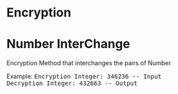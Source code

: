 # Encryption

# Number InterChange

Encryption Method that interchanges the pairs of Number 

Example:
<samp> Encryption Integer: 346236 -- Input</samp><br/>
<samp> Decryption Integer: 432663 -- Output</samp>
